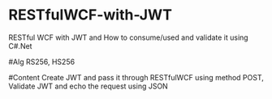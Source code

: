 # RESTfulWCF-with-JWT
RESTful WCF with JWT and How to consume/used and validate it using C#.Net

#Alg
RS256, HS256

#Content
Create JWT and pass it through RESTfulWCF using method POST, Validate JWT and echo the request using JSON
